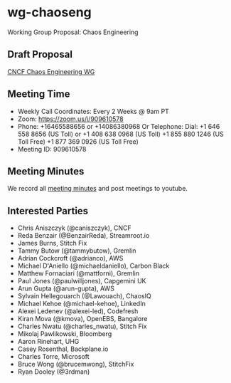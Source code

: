# wg-chaoseng
Working Group Proposal: Chaos Engineering

## Draft Proposal

[CNCF Chaos Engineering WG](https://docs.google.com/document/d/1BeeJZIyReCFNLJQrZjwA4KMlUJelxFFEv3IwED16lHE/edit?ts=5ace0eab#heading=h.ephtflhfpd1d)

## Meeting Time

* Weekly Call Coordinates: Every 2 Weeks @ 9am PT
* Zoom: https://zoom.us/j/909610578
* Phone: +16465588656 or +14086380968 Or Telephone: Dial: +1 646 558 8656 (US Toll) or +1 408 638 0968 (US Toll) +1 855 880 1246 (US Toll Free) +1 877 369 0926 (US Toll Free)
* Meeting ID: 909610578 

## Meeting Minutes

We record all [meeting minutes](https://docs.google.com/document/d/19v5c-_dmcgExP5JYcn4pyGHNpbZebCDCSLfG1ISS6ic/edit#) and post meetings to youtube.

## Interested Parties

* Chris Aniszczyk (@caniszczyk), CNCF
* Reda Benzair (@BenzairReda), Streamroot.io
* James Burns, Stitch Fix
* Tammy Butow (@tammybutow), Gremlin
* Adrian Cockcroft (@adrianco), AWS
* Michael D'Aniello (@michaeldaniello), Carbon Black
* Matthew Fornaciari (@mattforni), Gremlin
* Paul Jones (@paulwilljones), Capgemini UK
* Arun Gupta (@arun-gupta), AWS
* Sylvain Hellegouarch (@Lawouach), ChaosIQ
* Michael Kehoe (@michael-kehoe), LinkedIn
* Alexei Ledenev (@alexei-led), Codefresh
* Kiran Mova (@kmova), OpenEBS, Bangalore
* Charles Nwatu (@charles_nwatu), Stitch Fix
* Mikolaj Pawlikowski, Bloomberg
* Aaron Rinehart, UHG
* Casey Rosenthal, Backplane.io
* Charles Torre, Microsoft
* Bruce Wong (@brucemwong), StitchFix
* Ryan Dooley (@3rdman)

